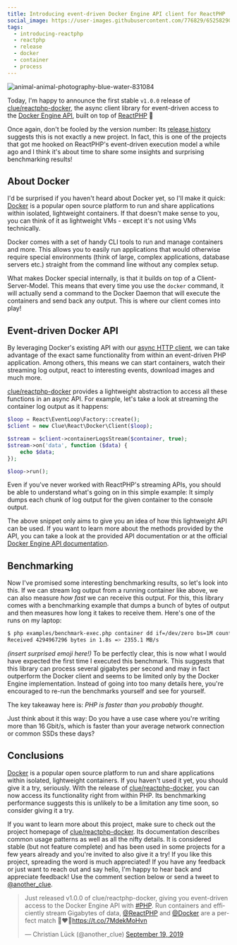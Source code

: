 ```yaml
---
title: Introducing event-driven Docker Engine API client for ReactPHP
social_image: https://user-images.githubusercontent.com/776829/65258290-efbbf180-db02-11e9-90c7-4f3ee532e2df.jpg
tags:
  - introducing-reactphp
  - reactphp
  - release
  - docker
  - container
  - process
---
```


![animal-animal-photography-blue-water-831084](https://user-images.githubusercontent.com/776829/65258290-efbbf180-db02-11e9-90c7-4f3ee532e2df.jpg)
<!-- https://www.pexels.com/photo/photography-of-whale-tail-on-water-surface-831084/ -->

Today, I'm happy to announce the first stable `v1.0.0` release of [clue/reactphp-docker](https://github.com/clue/reactphp-docker), the async client library for event-driven access to the [Docker Engine API](https://docs.docker.com/develop/sdk/), built on top of [ReactPHP](https://reactphp.org/) 🎉

Once again, don't be fooled by the version number: Its [release history](https://github.com/clue/reactphp-docker/releases) suggests this is not exactly a new project. In fact, this is one of the projects that got me hooked on ReactPHP's event-driven execution model a while ago and I think it's about time to share some insights and surprising benchmarking results!

## About Docker

I'd be surprised if you haven't heard about Docker yet, so I'll make it quick: [Docker](https://www.docker.com/) is a popular open source platform to run and share applications within isolated, lightweight containers. If that doesn't make sense to you, you can think of it as lightweight VMs - except it's not using VMs technically.

Docker comes with a set of handy CLI tools to run and manage containers and more. This allows you to easily run applications that would otherwise require special environments (think of large, complex applications, database servers etc.) straight from the command line without any complex setup.

What makes Docker special internally, is that it builds on top of a Client-Server-Model. This means that every time you use the `docker` command, it will actually send a command to the Docker Daemon that will execute the containers and send back any output. This is where our client comes into play!

## Event-driven Docker API

By leveraging Docker's existing API with our [async HTTP client](https://clue.engineering/2018/introducing-reactphp-buzz), we can take advantage of the exact same functionality from within an event-driven PHP application. Among others, this means we can start containers, watch their streaming log output, react to interesting events, download images and much more.

[clue/reactphp-docker](https://github.com/clue/reactphp-docker) provides a lightweight abstraction to access all these functions in an async API. For example, let's take a look at streaming the container log output as it happens:

```php
$loop = React\EventLoop\Factory::create();
$client = new Clue\React\Docker\Client($loop);

$stream = $client->containerLogsStream($container, true);
$stream->on('data', function ($data) {
    echo $data;
});

$loop->run();
```

Even if you've never worked with ReactPHP's streaming APIs, you should be able to understand what's going on in this simple example: It simply dumps each chunk of log output for the given container to the console output.

The above snippet only aims to give you an idea of how this lightweight API can be used. If you want to learn more about the methods provided by the API, you can take a look at the provided API documentation or at the official [Docker Engine API documentation](https://docs.docker.com/develop/sdk/).

## Benchmarking

Now I've promised some interesting benchmarking results, so let's look into this. If we can stream log output from a running container like above, we can also measure *how fast* we can receive this output. For this, this library comes with a benchmarking example that dumps a bunch of bytes of output and then measures how long it takes to receive them. Here's one of the runs on my laptop:

```bash
$ php examples/benchmark-exec.php container dd if=/dev/zero bs=1M count=4k
Received 4294967296 bytes in 1.8s => 2355.1 MB/s
```

*(insert surprised emoji here!)* To be perfectly clear, this is now what I would have expected the first time I executed this benchmark. This suggests that this library can process several gigabytes per second and may in fact outperform the Docker client and seems to be limited only by the Docker Engine implementation. Instead of going into too many details here, you're encouraged to re-run the benchmarks yourself and see for yourself.

The key takeaway here is: *PHP is faster than you probably thought*.

Just think about it this way: Do you have a use case where you're writing more than 16 Gbit/s, which is faster than your average network connection or common SSDs these days?

## Conclusions

[Docker](https://www.docker.com/) is a popular open source platform to run and share applications within isolated, lightweight containers. If you haven't used it yet, you should give it a try, seriously. With the release of [clue/reactphp-docker](https://github.com/clue/reactphp-docker), you can now access its functionality right from within PHP. Its benchmarking performance suggests this is unlikely to be a limitation any time soon, so consider giving it a try.

If you want to learn more about this project, make sure to check out the project homepage of [clue/reactphp-docker](https://github.com/clue/reactphp-docker). Its documentation describes common usage patterns as well as all the nifty details. It is considered stable (but not feature complete) and has been used in some projects for a few years already and you're invited to also give it a try! If you like this project, spreading the word is much appreciated! If you have any feedback or just want to reach out and say hello, I'm happy to hear back and appreciate feedback! Use the comment section below or send a tweet to [@another_clue](https://twitter.com/another_clue).

<blockquote class="twitter-tweet"><p lang="en" dir="ltr">Just released v1.0.0 of clue/reactphp-docker, giving you event-driven access to the Docker Engine API with <a href="https://twitter.com/hashtag/PHP?src=hash&amp;ref_src=twsrc%5Etfw">#PHP</a>. Run containers and efficiently stream Gigabytes of data, <a href="https://twitter.com/reactphp?ref_src=twsrc%5Etfw">@ReactPHP</a> and <a href="https://twitter.com/Docker?ref_src=twsrc%5Etfw">@Docker</a> are a perfect match 🐳❤️🐘<a href="https://t.co/7MdekMoHvn">https://t.co/7MdekMoHvn</a></p>&mdash; Christian Lück (@another_clue) <a href="https://twitter.com/another_clue/status/1174707566129102848?ref_src=twsrc%5Etfw">September 19, 2019</a></blockquote>
